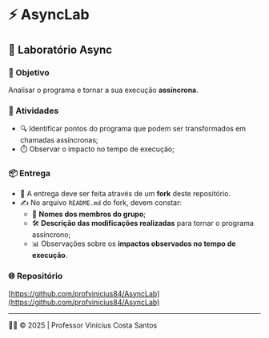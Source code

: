 # ⚡ AsyncLab

## 🧪 Laboratório Async

### 🎯 Objetivo
Analisar o programa e tornar a sua execução **assíncrona**.

### 📝 Atividades
- 🔍 Identificar pontos do programa que podem ser transformados em chamadas assíncronas;  
- ⏱️ Observar o impacto no tempo de execução;  

### 📦 Entrega
- 📌 A entrega deve ser feita através de um **fork** deste repositório.  
- ✍️ No arquivo `README.md` do fork, devem constar:  
  - 👥 **Nomes dos membros do grupo**;  
  - 🛠️ **Descrição das modificações realizadas** para tornar o programa assíncrono;  
  - 📊 Observações sobre os **impactos observados no tempo de execução**.  

### 🌐 Repositório
[https://github.com/profvinicius84/AsyncLab](https://github.com/profvinicius84/AsyncLab)

---

👨‍🏫 © 2025 | Professor Vinícius Costa Santos
